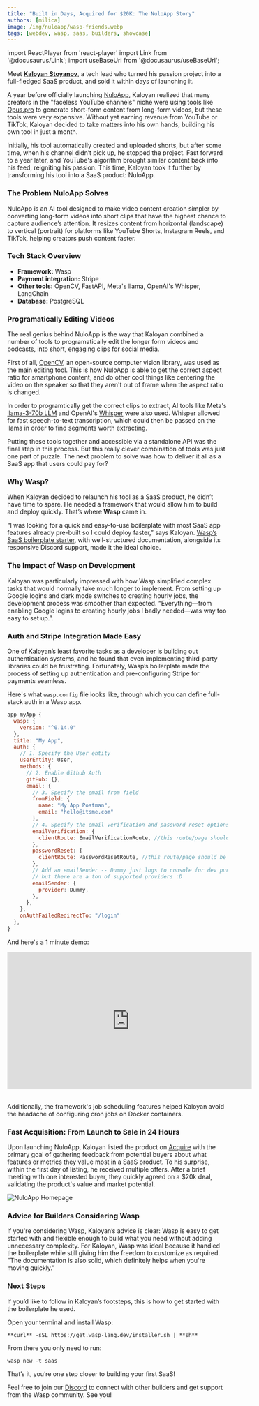 ```yaml
---
title: "Built in Days, Acquired for $20K: The NuloApp Story"
authors: [milica]
image: /img/nuloapp/wasp-friends.webp
tags: [webdev, wasp, saas, builders, showcase]
---
```

import ReactPlayer from 'react-player'
import Link from '@docusaurus/Link';
import useBaseUrl from '@docusaurus/useBaseUrl';

Meet [**Kaloyan Stoyanov**](https://www.linkedin.com/in/kaloyan-stoyanov-466a54196/), a tech lead who turned his passion project into a full-fledged SaaS product, and sold it within days of launching it. 

A year before officially launching [NuloApp](https://nuloapp.com/), Kaloyan realized that many creators in the "faceless YouTube channels" niche were using tools like [Opus.pro](http://opus.pro/) to generate short-form content from long-form videos, but these tools were very expensive. Without yet earning revenue from YouTube or TikTok, Kaloyan decided to take matters into his own hands, building his own tool in just a month.

Initially, his tool automatically created and uploaded shorts, but after some time, when his channel didn’t pick up, he stopped the project. Fast forward to a year later, and YouTube's algorithm brought similar content back into his feed, reigniting his passion. This time, Kaloyan took it further by transforming his tool into a SaaS product: NuloApp.

### **The Problem NuloApp Solves**

NuloApp is an AI tool designed to make video content creation simpler by converting long-form videos into short clips that have the highest chance to capture audience’s attention. It resizes content from horizontal (landscape) to vertical (portrait) for platforms like YouTube Shorts, Instagram Reels, and TikTok, helping creators push content faster.

<ReactPlayer playing controls muted={true} url='/img/nuloapp/vid.mp4' />

### **Tech Stack Overview**

- **Framework:** Wasp
- **Payment integration:** Stripe
- **Other tools:** OpenCV, FastAPI, Meta's llama, OpenAI's Whisper, LangChain
- **Database:** PostgreSQL

### **Programatically Editing Videos**

The real genius behind NuloApp is the way that Kaloyan combined a number of tools to programatically edit the longer form videos and podcasts, into short, engaging clips for social media. 

First of all, [OpenCV](https://opencv.org/), an open-source computer vision library, was used as the main editing tool. This is how NuloApp is able to get the correct aspect ratio for smartphone content, and do other cool things like centering the video on the speaker so that they aren't out of frame when the aspect ratio is changed. 

In order to programtically get the correct clips to extract, AI tools like Meta's [llama-3-70b LLM](https://github.com/meta-llama/llama3) and OpenAI's [Whisper](https://github.com/openai/whisper) were also used. Whisper allowed for fast speech-to-text transcription, which could then be passed on the llama in order to find segments worth extracting. 

Putting these tools together and accessible via a standalone API was the final step in this process. But this really clever combination of tools was just one part of puzzle. The next problem to solve was how to deliver it all as a SaaS app that users could pay for?

### **Why Wasp?**

When Kaloyan decided to relaunch his tool as a SaaS product, he didn’t have time to spare. He needed a framework that would allow him to build and deploy quickly. That’s where **Wasp** came in.

“I was looking for a quick and easy-to-use boilerplate with most SaaS app features already pre-built so I could deploy faster,” says Kaloyan. [Wasp’s SaaS boilerplate starter](https://opensaas.sh/), with well-structured documentation, alongside its responsive Discord support, made it the ideal choice.

### **The Impact of Wasp on Development**

Kaloyan was particularly impressed with how Wasp simplified complex tasks that would normally take much longer to implement. From setting up Google logins and dark mode switches to creating hourly jobs, the development process was smoother than expected. “Everything—from enabling Google logins to creating hourly jobs I badly needed—was way too easy to set up.”.

### **Auth and Stripe Integration Made Easy**

One of Kaloyan’s least favorite tasks as a developer is building out authentication systems, and he found that even implementing third-party libraries could be frustrating. Fortunately, Wasp’s boilerplate made the process of setting up authentication and pre-configuring Stripe for payments seamless. 

Here's what `wasp.config` file looks like, through which you can define full-stack auth in a Wasp app.

```jsx
app myApp {
  wasp: {
    version: "^0.14.0"
  },
  title: "My App",
  auth: {
    // 1. Specify the User entity
    userEntity: User,
    methods: {
      // 2. Enable Github Auth
      gitHub: {},
      email: {
        // 3. Specify the email from field
        fromField: {
          name: "My App Postman",
          email: "hello@itsme.com"
        },
        // 4. Specify the email verification and password reset options
        emailVerification: {
          clientRoute: EmailVerificationRoute, //this route/page should be created
        },
        passwordReset: {
          clientRoute: PasswordResetRoute, //this route/page should be created
        },
        // Add an emailSender -- Dummy just logs to console for dev purposes
        // but there are a ton of supported providers :D
        emailSender: {
          provider: Dummy,
        },
      },
    },
    onAuthFailedRedirectTo: "/login"
  },
}
```

And here's a 1 minute demo:
<div className='flex justify-center'>
    <iframe width="560" height="315" src="https://www.youtube-nocookie.com/embed/Qiro77q-ulI?si=ALZU_PdeKRlq_-Ac" title="YouTube video player" frameborder="0" allow="accelerometer; autoplay; clipboard-write; encrypted-media; gyroscope; picture-in-picture; web-share" referrerpolicy="strict-origin-when-cross-origin" allowfullscreen></iframe>
</div>

<br/>

Additionally, the framework's job scheduling features helped Kaloyan avoid the headache of configuring cron jobs on Docker containers.

### **Fast Acquisition: From Launch to Sale in 24 Hours**

Upon launching NuloApp, Kaloyan listed the product on [Acquire](http://acquire.com/) with the primary goal of gathering feedback from potential buyers about what features or metrics they value most in a SaaS product. To his surprise, within the first day of listing, he received multiple offers. After a brief meeting with one interested buyer, they quickly agreed on a $20k deal, validating the product's value and market potential.

![NuloApp Homepage](/img/nuloapp/app.png)

### **Advice for Builders Considering Wasp**

If you're considering Wasp, Kaloyan’s advice is clear: Wasp is easy to get started with and flexible enough to build what you need without adding unnecessary complexity. For Kaloyan, Wasp was ideal because it handled the boilerplate while still giving him the freedom to customize as required. "The documentation is also solid, which definitely helps when you're moving quickly.”

### Next Steps

If you’d like to follow in Kaloyan’s footsteps, this is how to get started with the boilerplate he used.

Open your terminal and install Wasp:

``` shell
**curl** -sSL https://get.wasp-lang.dev/installer.sh | **sh**
```

From there you only need to run:

``` shell
wasp new -t saas
```

That’s it, you’re one step closer to building your first SaaS!

Feel free to join our [Discord](https://discord.gg/rzdnErX) to connect with other builders and get support from the Wasp community. See you!
